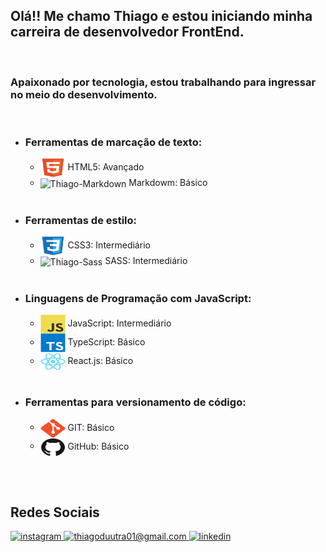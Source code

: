 ## Olá!! Me chamo Thiago e estou iniciando minha carreira de desenvolvedor FrontEnd.

</br>
<h3>Apaixonado por tecnologia, estou trabalhando para ingressar no meio do desenvolvimento.</h3>

</br>
<ul>
<li>
<h3>Ferramentas de marcação de texto:</h3>
<ul
style="display: flex;
flex-direction: column;
align-items: flex-start;
column-gap: 10px;
flex-wrap: wrap;">

<li>
    <span>
        <img align="center" alt="Thiago-HTML" height="30px" width="40px" src="https://raw.githubusercontent.com/devicons/devicon/master/icons/html5/html5-original.svg"/>
    </span>
    <span>HTML5:</span>
    <span> Avançado</span>
</li>

<li>
              <span>
                <img
                  align="center"
                  alt="Thiago-Markdown"
                  height="30px"
                  width="40px"
                  src="https://cdn.jsdelivr.net/gh/devicons/devicon/icons/markdown/markdown-original.svg"
                />
              </span>
              <span>Markdowm: </span>
              <span>Básico</span>
</li>
</ul>
</li>
</br>

<li>
    <h3>Ferramentas de estilo:</h3>
    <ul style="display: flex;
              flex-direction: column;
              align-items: flex-start;
              column-gap: 10px;
              flex-wrap: wrap;">
        <li>
              <span>
                <img
                  align="center"
                  alt="Thiago-CSS"
                  height="30px"
                  width="40px"
                  src="https://raw.githubusercontent.com/devicons/devicon/master/icons/css3/css3-original.svg"
                />
              </span>
              <span>CSS3:</span>
              <span> Intermediário</span>
        </li>
        <li>
              <span>
                <img
                  align="center"
                  alt="Thiago-Sass"
                  height="30px"
                  width="40px"
                  src="https://cdn.jsdelivr.net/gh/devicons/devicon/icons/sass/sass-original.svg"
                />
              </span>
              <span>SASS:</span>
              <span> Intermediário</span>
            </li>
    </ul>

</li>
</br>

<li>
    <h3>Linguagens de Programação com JavaScript:</h3>
    <ul style="display: flex;
              flex-direction: column;
              align-items: flex-start;
              column-gap: 10px;
              flex-wrap: wrap;">
        <li>
              <span>
                <img align="center" alt="Thiago-Js"
                  height="30px"
                  width="40px"
                  src="https://raw.githubusercontent.com/devicons/devicon/master/icons/javascript/javascript-original.svg"
                />
              </span>
              <span>JavaScript:</span>
              <span> Intermediário</span>
        </li>
            <li>
              <span>
                <img
                  align="center"
                  alt="Thiago-Ts"
                  height="30px"
                  width="40px"
                  src="https://raw.githubusercontent.com/devicons/devicon/master/icons/typescript/typescript-original.svg"
                />
              </span>
              <span>TypeScript:</span>
              <span>Básico</span>
            </li>
            <li>
              <span>
                <img
                  align="center"
                  alt="Thiago-React"
                  height="30px"
                  width="40px"
                  src="https://raw.githubusercontent.com/devicons/devicon/master/icons/react/react-original.svg"
                />
              </span>
              <span>React.js: </span>
              <span>Básico</span>
            </li>
    </ul>
    </br>
    <li>
          <h3>Ferramentas para versionamento de código:</h3>
          <ul
            style="
              display: flex;
              flex-direction: column;
              align-items: flex-start;
              column-gap: 10px;
              flex-wrap: wrap;
            "
          >
          <li>
              <span>
                <img
                  align="center"
                  alt="Thiago-Git"
                  height="30px"
                  width="40px"
                  src="https://raw.githubusercontent.com/devicons/devicon/master/icons/git/git-original.svg"
                />
              </span>
              <span>GIT:</span>
              <span>Básico</span>
            </li>
            <li>
              <span>
                <img
                  align="center"
                  alt="Thiago-github"
                  height="30px"
                  width="40px"
                  src="https://raw.githubusercontent.com/devicons/devicon/master/icons/github/github-original.svg"
                />
              </span>
              <span>GitHub:</span>
              <span>Básico</span>
            </li>
          </ul>
    </li>
</li>

</ul>


<br>
<br>

<div>
<h2>Redes Sociais</h2>
<a href="https://www.instagram.com/thiagoduutra/" target="_blank">
<img src="https://img.shields.io/badge/-Instagram-%23E4405F?style=for-the-badge&logo=instagram&logoColor=white"
alt="instagram"/>
</a>
<a href="mainto:thaigoduutra01@gmail.com" target="_blank">
<img src="https://img.shields.io/badge/-Gmail-%23333?style=for-the-badge&logo=gmail&logoColor=white"
          alt="thiagoduutra01@gmail.com"/>
</a>
<a href="https://www.linkedin.com/in/thiago-dutra-107b4a213/" target="_blank">
<img src="https://img.shields.io/badge/-LinkedIn-%230077B5?style=for-the-badge&logo=linkedin&logoColor=white"
          alt="linkedin"/>
</a>
</div>
